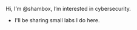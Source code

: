 Hi, I’m @shambox, I’m interested in cybersecurity.
- I'll be sharing small labs I do here.

<!---
shambox/shambox is a ✨ special ✨ repository because its `README.md` (this file) appears on your GitHub profile.
You can click the Preview link to take a look at your changes.
--->
